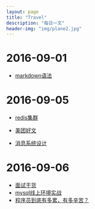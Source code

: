 ```yaml
---
layout: page
title: "Travel"
description: "每日一文"
header-img: "img/plane2.jpg"
---
```


# 2016-09-01  

  * [markdown语法][d4b62eaf]

  [d4b62eaf]: http://azeril.me/blog/Markdown-Syntax.html "markdown语法"  

# 2016-09-05  

  * [redis集群][db5714bf]  

  [db5714bf]: https://mp.weixin.qq.com/s?__biz=MzA3MzYwNjQ3NA==&mid=2651296671&idx=1&sn=366de50a6787963517ff6e096c9d1643&scene=1&srcid=0601sx2VAI7HXF0hYlArC0wM&key=f5c31ae61525f82eeb8ce0e7179a3f06cc645be4d65a5b54447dc2ef3c1c7f983e4aea0d90620e2706f0cc63ad4238c3&ascene=0&uin=MjA3ODI3NjgzNA%3D%3D&devicetype=iMac+MacBookPro12%2C1+OSX+OSX+10.11.2+build(15C50)&version=11020201&pass_ticket=TWPg66sM6rAHPjXhsdA6b54KKiP%2FdiMrxMmDJ0UbeGXZ%2BdFqMMGaMCjmeVJMVMav "redis集群"    

  * [美团好文][685aa250]

  [685aa250]: http://tech.meituan.com/ "美团好文"

  * [消息系统设计](http://www.jianshu.com/p/f4d7827821f1#)  
  
# 2016-09-06

  * [面试干货](http://mp.weixin.qq.com/s?__biz=MzIxMTE0ODU5NQ==&mid=2650236878&idx=1&sn=cc530c1d7be00377fe11c095804a123f#rd)
  * [mysql线上环境实战](http://www.cnblogs.com/suoning/p/5742885.html)
  * [程序员到底有多累，有多辛苦？](http://www.techug.com/how-tired-in-the-end)
